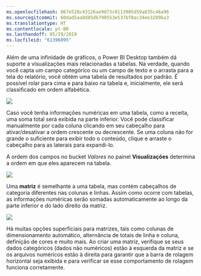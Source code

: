 ```yaml
---
ms.openlocfilehash: 867e528c43126ae9073c0113905d59a835c46a96
ms.sourcegitcommit: 60dad5aa0d85db790553e537bf8ac34ee3289ba3
ms.translationtype: HT
ms.contentlocale: pt-BR
ms.lasthandoff: 05/29/2019
ms.locfileid: "61396095"
---
```

Além de uma infinidade de gráficos, o Power BI Desktop também dá suporte a visualizações mais relacionadas a tabelas. Na verdade, quando você capta um campo categórico ou um campo de texto e o arrasta para a tela do relatório, você obtém uma tabela de resultados por padrão. É possível rolar para cima e para baixo na tabela e, inicialmente, ele será classificado em ordem alfabética.

![](media/3-6-create-tables-matrixes/3-6_1.png)

Caso você tenha informações numéricas em uma tabela, como a receita, uma soma total será exibida na parte inferior. Você pode classificar manualmente por cada coluna clicando em seu cabeçalho para ativar/desativar a ordem crescente ou decrescente. Se uma coluna não for grande o suficiente para exibir todo o conteúdo, clique e arraste o cabeçalho para as laterais para expandi-lo.

A ordem dos campos no bucket *Valores* no painel **Visualizações** determina a ordem em que eles aparecem na tabela.

![](media/3-6-create-tables-matrixes/3-6_2.png)

Uma **matriz** é semelhante a uma tabela, mas contém cabeçalhos de categoria diferentes nas colunas e linhas. Assim como ocorre com tabelas, as informações numéricas serão somadas automaticamente ao longo da parte inferior e do lado direito da matriz.

![](media/3-6-create-tables-matrixes/3-6_3.png)

Há muitas opções superficiais para matrizes, tais como colunas de dimensionamento automático, alternância de totais de linha e coluna, definição de cores e muito mais. Ao criar uma matriz, verifique se seus dados categóricos (dados não numéricos) estão à esquerda da matriz e se os arquivos numéricos estão à direita para garantir que a barra de rolagem horizontal seja exibida e para verificar se esse comportamento de rolagem funciona corretamente.

